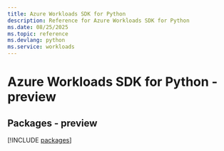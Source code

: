 ```yaml
---
title: Azure Workloads SDK for Python
description: Reference for Azure Workloads SDK for Python
ms.date: 08/25/2025
ms.topic: reference
ms.devlang: python
ms.service: workloads
---
```

# Azure Workloads SDK for Python - preview
## Packages - preview
[!INCLUDE [packages](workloads-index.md)]